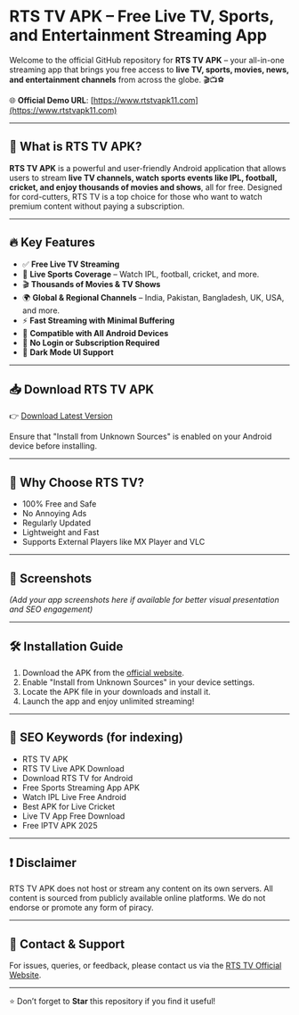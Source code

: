 # RTS TV APK – Free Live TV, Sports, and Entertainment Streaming App

Welcome to the official GitHub repository for **RTS TV APK** – your all-in-one streaming app that brings you free access to **live TV, sports, movies, news, and entertainment channels** from across the globe. 🎬📺⚽

🌐 **Official Demo URL**: [https://www.rtstvapk11.com](https://www.rtstvapk11.com)

---

## 📱 What is RTS TV APK?

**RTS TV APK** is a powerful and user-friendly Android application that allows users to stream **live TV channels, watch sports events like IPL, football, cricket, and enjoy thousands of movies and shows**, all for free. Designed for cord-cutters, RTS TV is a top choice for those who want to watch premium content without paying a subscription.

---

## 🔥 Key Features

- ✅ **Free Live TV Streaming**
- 🏏 **Live Sports Coverage** – Watch IPL, football, cricket, and more.
- 🎬 **Thousands of Movies & TV Shows**
- 🌍 **Global & Regional Channels** – India, Pakistan, Bangladesh, UK, USA, and more.
- ⚡ **Fast Streaming with Minimal Buffering**
- 📲 **Compatible with All Android Devices**
- 🔐 **No Login or Subscription Required**
- 🌙 **Dark Mode UI Support**

---

## 📥 Download RTS TV APK

👉 [Download Latest Version](https://www.rtstvapk11.com)

Ensure that "Install from Unknown Sources" is enabled on your Android device before installing.

---

## 🚀 Why Choose RTS TV?

- 100% Free and Safe
- No Annoying Ads
- Regularly Updated
- Lightweight and Fast
- Supports External Players like MX Player and VLC

---

## 📸 Screenshots

*(Add your app screenshots here if available for better visual presentation and SEO engagement)*

---

## 🛠️ Installation Guide

1. Download the APK from the [official website](https://www.rtstvapk11.com).
2. Enable "Install from Unknown Sources" in your device settings.
3. Locate the APK file in your downloads and install it.
4. Launch the app and enjoy unlimited streaming!

---

## 🔎 SEO Keywords (for indexing)

- RTS TV APK
- RTS TV Live APK Download
- Download RTS TV for Android
- Free Sports Streaming App APK
- Watch IPL Live Free Android
- Best APK for Live Cricket
- Live TV App Free Download
- Free IPTV APK 2025

---

## ❗ Disclaimer

RTS TV APK does not host or stream any content on its own servers. All content is sourced from publicly available online platforms. We do not endorse or promote any form of piracy.

---

## 📧 Contact & Support

For issues, queries, or feedback, please contact us via the [RTS TV Official Website](https://www.rtstvapk11.com).

---

⭐ Don’t forget to **Star** this repository if you find it useful!

